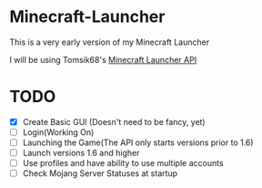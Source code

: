 Minecraft-Launcher
==================
This is a very early version of my Minecraft Launcher

I will be using Tomsik68's [Minecraft Launcher API](https://github.com/tomsik68/mclauncher-api)

TODO
==================
- [x] Create Basic GUI (Doesn't need to be fancy, yet)
- [  ] Login(Working On)
- [  ] Launching the Game(The API only starts versions prior to 1.6)
- [  ] Launch versions 1.6 and higher
- [  ] Use profiles and have ability to use multiple accounts
- [  ] Check Mojang Server Statuses at startup 
